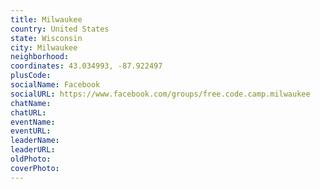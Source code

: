 ```yaml
---
title: Milwaukee
country: United States
state: Wisconsin
city: Milwaukee
neighborhood: 
coordinates: 43.034993, -87.922497
plusCode:
socialName: Facebook
socialURL: https://www.facebook.com/groups/free.code.camp.milwaukee
chatName:
chatURL:
eventName:
eventURL:
leaderName:
leaderURL:
oldPhoto: 
coverPhoto:
---
```

